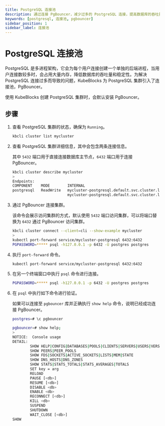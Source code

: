 ```yaml
---
title: PostgreSQL 连接池
description: 通过连接 PgBouncer，减少过多的 PostgreSQL 连接，提高数据库的吞吐量和稳定性。
keywords: [postgresql, 连接池, pgbouncer]
sidebar_position: 1
sidebar_label: 连接池
---
```


# PostgreSQL 连接池

PostgreSQL 是多进程架构，它会为每个用户连接创建一个单独的后端进程，当用户连接数较多时，会占用大量内存，降低数据库的吞吐量和稳定性。为解决 PostgreSQL 连接过多而导致的问题，KubeBlocks 为 PostgreSQL 集群引入了连接池，PgBouncer。

使用 KubeBlocks 创建 PostgreSQL 集群时，会默认安装 PgBouncer。

## 步骤

1. 查看 PostgreSQL 集群的状态，确保为 `Running`。

   ```bash
   kbcli cluster list mycluster
   ```

2. 查看 PostgreSQL 集群详细信息，其中会包含两条连接信息。

    其中 `5432` 端口用于直接连接数据库主节点，`6432` 端口用于连接 PgBouncer。

    ```bash
    kbcli cluster describe mycluster
    >
    Endpoints:
    COMPONENT    MODE        INTERNAL                                              EXTERNAL   
    postgresql   ReadWrite   mycluster-postgresql.default.svc.cluster.local:5432   <none>     
                             mycluster-postgresql.default.svc.cluster.local:6432         
    ```

3. 通过 PgBouncer 连接集群。

   该命令会展示访问集群的方式，默认使用 `5432` 端口访问集群，可以将端口替换为 `6432` 通过 PgBouncer 访问集群。

    ```bash
    kbcli cluster connect --client=cli --show-example mycluster
    >
    kubectl port-forward service/mycluster-postgresql 6432:6432
    PGPASSWORD=***** psql -h127.0.0.1 -p 6432 -U postgres postgres
    ```

4. 执行 `port-forward` 命令。

   ```bash
   kubectl port-forward service/mycluster-postgresql 6432:6432
   ```

5. 在另一个终端窗口中执行 `psql` 命令进行连接。

   ```bash
   PGPASSWORD=***** psql -h127.0.0.1 -p 6432 -U postgres postgres
   ```

6. 在 `psql` 中执行如下命令进行验证。

   如果可以连接至 `pgbouncer` 库并正确执行 `show help` 命令，说明已经成功连接 PgBouncer。

   ```bash
   postgres=# \c pgbouncer
   ```

   ```bash
   pgbouncer=# show help;
   >
   NOTICE:  Console usage
   DETAIL:  
           SHOW HELP|CONFIG|DATABASES|POOLS|CLIENTS|SERVERS|USERS|VERSION
           SHOW PEERS|PEER_POOLS
           SHOW FDS|SOCKETS|ACTIVE_SOCKETS|LISTS|MEM|STATE
           SHOW DNS_HOSTS|DNS_ZONES
           SHOW STATS|STATS_TOTALS|STATS_AVERAGES|TOTALS
           SET key = arg
           RELOAD
           PAUSE [<db>]
           RESUME [<db>]
           DISABLE <db>
           ENABLE <db>
           RECONNECT [<db>]
           KILL <db>
           SUSPEND
           SHUTDOWN
           WAIT_CLOSE [<db>]
   SHOW
   ```
